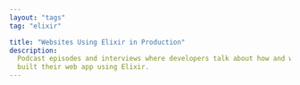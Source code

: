 ```yaml
---
layout: "tags"
tag: "elixir"

title: "Websites Using Elixir in Production"
description:
  Podcast episodes and interviews where developers talk about how and why they
  built their web app using Elixir.
---
```

